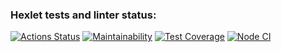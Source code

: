 ### Hexlet tests and linter status:
[![Actions Status](https://github.com/KalyakinAG/frontend-project-lvl3/workflows/hexlet-check/badge.svg)](https://github.com/KalyakinAG/frontend-project-lvl3/actions)
[![Maintainability](https://api.codeclimate.com/v1/badges/ee6031cc3d97053e9573/maintainability)](https://codeclimate.com/github/KalyakinAG/frontend-project-lvl3/maintainability)
[![Test Coverage](https://api.codeclimate.com/v1/badges/10cae849a0e3b15576a9/test_coverage)](https://codeclimate.com/github/KalyakinAG/frontend-project-lvl3/test_coverage)
[![Node CI](https://github.com/KalyakinAG/frontend-project-lvl2/workflows/Node%20CI/badge.svg)](https://github.com/KalyakinAG/frontend-project-lvl3/actions)
